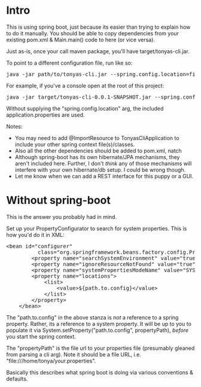 Intro
=======================================

This is using spring boot, just because its easier than trying to explain how to do it manually.  You should be able
to copy dependencies from your existing pom.xml & Main.main() code to here (or vice versa).  

Just as-is, once your call maven package, you'll have target/tonyas-cli.jar.  
  
To point to a different configuration file, run like so:

<pre>
java -jar path/to/tonyas-cli.jar --spring.config.location=file:/path/to/props
</pre>
For example, if you've a console open at the root of this project:

<pre>
java -jar target/tonyas-cli-0.0.1-SNAPSHOT.jar --spring.config.location=file:demo.app.properties
</pre>
Without supplying the "spring.config.location" arg, the included application.properties are used.


Notes:

* You may need to add @ImportResource to TonyasCliApplication to include your other spring context file(s)/classes.
* Also all the other dependencies should be added to pom.xml, natch
* Although spring-boot has its own hibernate/JPA mechanisms, they aren't included here.  Further, I don't _think_
any of those mechanisms will interfere with your own hibernate/db setup.  I could be wrong though.
* Let me know when we can add a REST interface for this puppy or a GUI.


Without spring-boot
=============================

This is the answer you probably had in mind.  

Set up your PropertyConfigurator to search for system properties.  This is how you'd do it in XML:
    
<pre>
&lt;bean id="configurer"
          class="org.springframework.beans.factory.config.PropertyPlaceholderConfigurer"&gt;
        &lt;property name="searchSystemEnvironment" value="true"/&gt;
        &lt;property name="ignoreResourceNotFound" value="true"/&gt;
        &lt;property name="systemPropertiesModeName" value="SYSTEM_PROPERTIES_MODE_OVERRIDE"/&gt;
        &lt;property name="locations"&gt;
            &lt;list&gt;
                &lt;value&gt;${path.to.config}&lt;/value&gt;
            &lt;/list&gt;
        &lt;/property&gt;
    &lt;/bean&gt;
</pre>

The "path.to.config" in the above stanza is _not_ a reference to a spring property.  Rather, its a reference
to a system property.  It will be up to you to populate it via System.setProperty("path.to.config", propertyPath), 
_before_ you start the spring context.
 
The "propertyPath" is the file url to your properties file (presumably gleaned from parsing a cli arg).  Note 
it should be a file URL, i.e. "file:///home/tonya/your.properties".

Basically this describes what spring boot is doing via various conventions & defaults.

 
